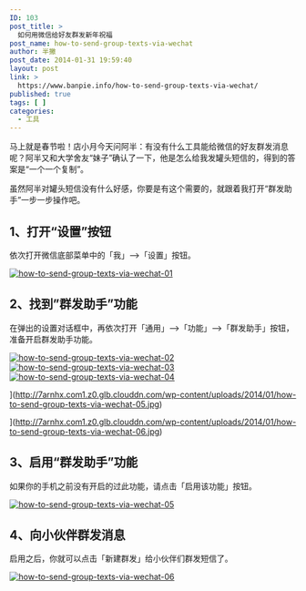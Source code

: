 ```yaml
---
ID: 103
post_title: >
  如何用微信给好友群发新年祝福
post_name: how-to-send-group-texts-via-wechat
author: 半撇
post_date: 2014-01-31 19:59:40
layout: post
link: >
  https://www.banpie.info/how-to-send-group-texts-via-wechat/
published: true
tags: [ ]
categories:
  - 工具
---
```

马上就是春节啦！店小月今天问阿半：有没有什么工具能给微信的好友群发消息呢？阿半又和大学舍友“妹子”确认了一下，他是怎么给我发罐头短信的，得到的答案是“一个一个复制”。

虽然阿半对罐头短信没有什么好感，你要是有这个需要的，就跟着我打开“群发助手”一步一步操作吧。

## 1、打开“设置”按钮

依次打开微信底部菜单中的「我」–>「设置」按钮。

[![how-to-send-group-texts-via-wechat-01][1]][1]

## 2、找到”群发助手”功能

在弹出的设置对话框中，再依次打开「通用」–>「功能」–>「群发助手」按钮，准备开启群发助手功能。

[![how-to-send-group-texts-via-wechat-02][2]][2] [![how-to-send-group-texts-via-wechat-03][3]][3] [![how-to-send-group-texts-via-wechat-04][4]][4]

](http://7arnhx.com1.z0.glb.clouddn.com/wp-content/uploads/2014/01/how-to-send-group-texts-via-wechat-05.jpg)

](http://7arnhx.com1.z0.glb.clouddn.com/wp-content/uploads/2014/01/how-to-send-group-texts-via-wechat-06.jpg)

## 3、启用“群发助手”功能

如果你的手机之前没有开启的过此功能，请点击「启用该功能」按钮。

[![how-to-send-group-texts-via-wechat-05][5]][5]

## 4、向小伙伴群发消息

启用之后，你就可以点击「新建群发」给小伙伴们群发短信了。

[![how-to-send-group-texts-via-wechat-06][6]][6]

 [1]: http://www.banpie.info/wp-content/uploads/2018/11/how-to-send-group-texts-via-wechat-01.jpg
 [2]: http://7arnhx.com1.z0.glb.clouddn.com/wp-content/uploads/2014/01/how-to-send-group-texts-via-wechat-02.jpg
 [3]: http://7arnhx.com1.z0.glb.clouddn.com/wp-content/uploads/2014/01/how-to-send-group-texts-via-wechat-03.jpg
 [4]: http://7arnhx.com1.z0.glb.clouddn.com/wp-content/uploads/2014/01/how-to-send-group-texts-via-wechat-04.jpg
 [5]: http://7arnhx.com1.z0.glb.clouddn.com/wp-content/uploads/2014/01/how-to-send-group-texts-via-wechat-05.jpg
 [6]: http://7arnhx.com1.z0.glb.clouddn.com/wp-content/uploads/2014/01/how-to-send-group-texts-via-wechat-06.jpg